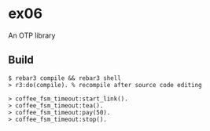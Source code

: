 ex06
=====

An OTP library

Build
-----

    $ rebar3 compile && rebar3 shell
	> r3:do(compile). % recompile after source code editing 


```
> coffee_fsm_timeout:start_link().
> coffee_fsm_timeout:tea().
> coffee_fsm_timeout:pay(50).
> coffee_fsm_timeout:stop().
```